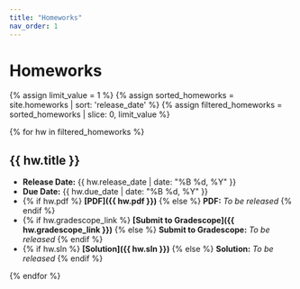 ```yaml
---
title: "Homeworks"
nav_order: 1
---
```


# Homeworks

{% assign limit_value = 1 %}  <!-- Set this to the number of hws to display-->
{% assign sorted_homeworks = site.homeworks | sort: 'release_date' %}
{% assign filtered_homeworks = sorted_homeworks | slice: 0, limit_value %}

<!-- Debugging output -->
<!-- <p>Limit Value: {{ limit_value }}</p>
<p>Total Items: {{ total_items }}</p>
<p>Start Index: {{ start_index }}</p> -->
<!-- <p>Sorted Homeworks:</p>
<pre>{{ sorted_homeworks | inspect }}</pre> -->
<!-- <p>Filtered Homeworks:</p>
<pre>{{ filtered_homeworks |inspect }}</pre> -->

{% for hw in filtered_homeworks %}
## {{ hw.title }}

- **Release Date:** {{ hw.release_date | date: "%B %d, %Y" }}
- **Due Date:** {{ hw.due_date | date: "%B %d, %Y" }}
- {% if hw.pdf %} **[PDF]({{ hw.pdf }})** {% else %} **PDF:** *To be released* {% endif %}
- {% if hw.gradescope_link %} **[Submit to Gradescope]({{ hw.gradescope_link }})** {% else %} **Submit to Gradescope:** *To be released* {% endif %}
- {% if hw.sln %} **[Solution]({{ hw.sln }})** {% else %} **Solution:** *To be released* {% endif %}

{% endfor %}
